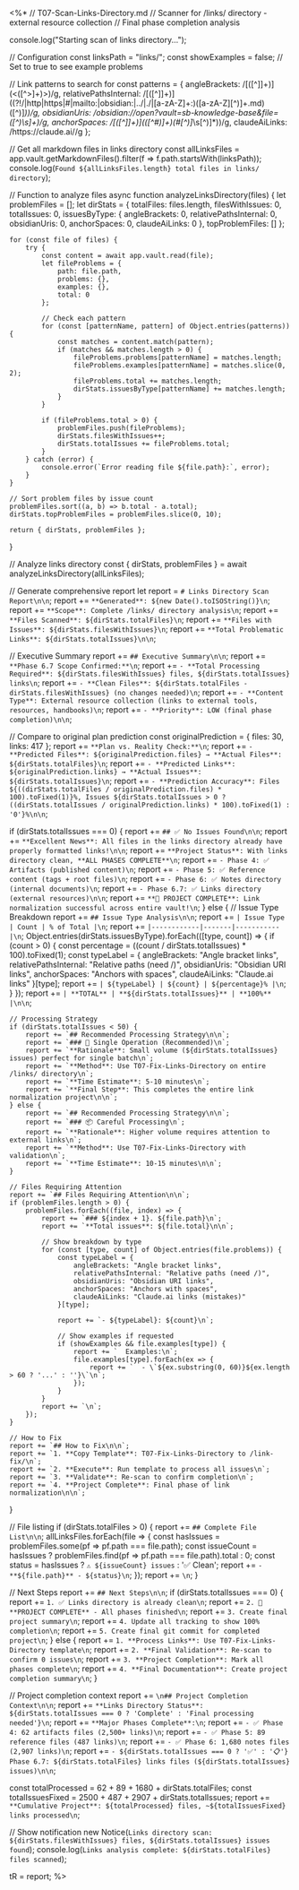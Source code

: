 <%*
// T07-Scan-Links-Directory.md
// Scanner for /links/ directory - external resource collection
// Final phase completion analysis

console.log("Starting scan of links directory...");

// Configuration
const linksPath = "links/";
const showExamples = false; // Set to true to see example problems

// Link patterns to search for
const patterns = {
    angleBrackets: /\[([^\]]+)\]\(<([^>]+)>\)/g,
    relativePathsInternal: /\[([^\]]+)\]\((?!\/|http|https|#|mailto:|obsidian:|\.\.\/|\.\/|[a-zA-Z]+:)([a-zA-Z][^)]+\.md)([^)]*)\)/g,
    obsidianUris: /obsidian:\/\/open\?vault=sb-knowledge-base&file=([^)\s]+)/g,
    anchorSpaces: /\[([^\]]+)\]\(([^#)]+)(#[^)]*\s[^)]*)\)/g,
    claudeAiLinks: /https:\/\/claude\.ai\//g
};

// Get all markdown files in links directory
const allLinksFiles = app.vault.getMarkdownFiles().filter(f => f.path.startsWith(linksPath));
console.log(`Found ${allLinksFiles.length} total files in links/ directory`);

// Function to analyze files
async function analyzeLinksDirectory(files) {
    let problemFiles = [];
    let dirStats = {
        totalFiles: files.length,
        filesWithIssues: 0,
        totalIssues: 0,
        issuesByType: {
            angleBrackets: 0,
            relativePathsInternal: 0,
            obsidianUris: 0,
            anchorSpaces: 0,
            claudeAiLinks: 0
        },
        topProblemFiles: []
    };
    
    for (const file of files) {
        try {
            const content = await app.vault.read(file);
            let fileProblems = {
                path: file.path,
                problems: {},
                examples: {},
                total: 0
            };
            
            // Check each pattern
            for (const [patternName, pattern] of Object.entries(patterns)) {
                const matches = content.match(pattern);
                if (matches && matches.length > 0) {
                    fileProblems.problems[patternName] = matches.length;
                    fileProblems.examples[patternName] = matches.slice(0, 2);
                    fileProblems.total += matches.length;
                    dirStats.issuesByType[patternName] += matches.length;
                }
            }
            
            if (fileProblems.total > 0) {
                problemFiles.push(fileProblems);
                dirStats.filesWithIssues++;
                dirStats.totalIssues += fileProblems.total;
            }
        } catch (error) {
            console.error(`Error reading file ${file.path}:`, error);
        }
    }
    
    // Sort problem files by issue count
    problemFiles.sort((a, b) => b.total - a.total);
    dirStats.topProblemFiles = problemFiles.slice(0, 10);
    
    return { dirStats, problemFiles };
}

// Analyze links directory
const { dirStats, problemFiles } = await analyzeLinksDirectory(allLinksFiles);

// Generate comprehensive report
let report = `# Links Directory Scan Report\n\n`;
report += `**Generated**: ${new Date().toISOString()}\n`;
report += `**Scope**: Complete /links/ directory analysis\n`;
report += `**Files Scanned**: ${dirStats.totalFiles}\n`;
report += `**Files with Issues**: ${dirStats.filesWithIssues}\n`;
report += `**Total Problematic Links**: ${dirStats.totalIssues}\n\n`;

// Executive Summary
report += `## Executive Summary\n\n`;
report += `**Phase 6.7 Scope Confirmed:**\n`;
report += `- **Total Processing Required**: ${dirStats.filesWithIssues} files, ${dirStats.totalIssues} links\n`;
report += `- **Clean Files**: ${dirStats.totalFiles - dirStats.filesWithIssues} (no changes needed)\n`;
report += `- **Content Type**: External resource collection (links to external tools, resources, handbooks)\n`;
report += `- **Priority**: LOW (final phase completion)\n\n`;

// Compare to original plan prediction
const originalPrediction = { files: 30, links: 417 };
report += `**Plan vs. Reality Check:**\n`;
report += `- **Predicted Files**: ${originalPrediction.files} → **Actual Files**: ${dirStats.totalFiles}\n`;
report += `- **Predicted Links**: ${originalPrediction.links} → **Actual Issues**: ${dirStats.totalIssues}\n`;
report += `- **Prediction Accuracy**: Files ${((dirStats.totalFiles / originalPrediction.files) * 100).toFixed(1)}%, Issues ${dirStats.totalIssues > 0 ? ((dirStats.totalIssues / originalPrediction.links) * 100).toFixed(1) : '0'}%\n\n`;

if (dirStats.totalIssues === 0) {
    report += `## ✅ No Issues Found\n\n`;
    report += `**Excellent News**: All files in the links directory already have properly formatted links!\n\n`;
    report += `**Project Status**: With links directory clean, **ALL PHASES COMPLETE**\n`;
    report += `- Phase 4: ✅ Artifacts (published content)\n`;
    report += `- Phase 5: ✅ Reference content (tags + root files)\n`;
    report += `- Phase 6: ✅ Notes directory (internal documents)\n`;
    report += `- Phase 6.7: ✅ Links directory (external resources)\n\n`;
    report += `**🎉 PROJECT COMPLETE**: Link normalization successful across entire vault!\n`;
} else {
    // Issue Type Breakdown
    report += `## Issue Type Analysis\n\n`;
    report += `| Issue Type | Count | % of Total |\n`;
    report += `|------------|-------|-----------|\n`;
    Object.entries(dirStats.issuesByType).forEach(([type, count]) => {
        if (count > 0) {
            const percentage = ((count / dirStats.totalIssues) * 100).toFixed(1);
            const typeLabel = {
                angleBrackets: "Angle bracket links",
                relativePathsInternal: "Relative paths (need /)",
                obsidianUris: "Obsidian URI links", 
                anchorSpaces: "Anchors with spaces",
                claudeAiLinks: "Claude.ai links"
            }[type];
            report += `| ${typeLabel} | ${count} | ${percentage}% |\n`;
        }
    });
    report += `| **TOTAL** | **${dirStats.totalIssues}** | **100%** |\n\n`;

    // Processing Strategy
    if (dirStats.totalIssues < 50) {
        report += `## Recommended Processing Strategy\n\n`;
        report += `### 🚀 Single Operation (Recommended)\n`;
        report += `**Rationale**: Small volume (${dirStats.totalIssues} issues) perfect for single batch\n`;
        report += `**Method**: Use T07-Fix-Links-Directory on entire /links/ directory\n`;
        report += `**Time Estimate**: 5-10 minutes\n`;
        report += `**Final Step**: This completes the entire link normalization project\n\n`;
    } else {
        report += `## Recommended Processing Strategy\n\n`;
        report += `### 📦 Careful Processing\n`;
        report += `**Rationale**: Higher volume requires attention to external links\n`;
        report += `**Method**: Use T07-Fix-Links-Directory with validation\n`;
        report += `**Time Estimate**: 10-15 minutes\n\n`;
    }

    // Files Requiring Attention
    report += `## Files Requiring Attention\n\n`;
    if (problemFiles.length > 0) {
        problemFiles.forEach((file, index) => {
            report += `### ${index + 1}. ${file.path}\n`;
            report += `**Total issues**: ${file.total}\n\n`;
            
            // Show breakdown by type
            for (const [type, count] of Object.entries(file.problems)) {
                const typeLabel = {
                    angleBrackets: "Angle bracket links",
                    relativePathsInternal: "Relative paths (need /)",
                    obsidianUris: "Obsidian URI links",
                    anchorSpaces: "Anchors with spaces",
                    claudeAiLinks: "Claude.ai links (mistakes)"
                }[type];
                
                report += `- ${typeLabel}: ${count}\n`;
                
                // Show examples if requested
                if (showExamples && file.examples[type]) {
                    report += `  Examples:\n`;
                    file.examples[type].forEach(ex => {
                        report += `  - \`${ex.substring(0, 60)}${ex.length > 60 ? '...' : ''}\`\n`;
                    });
                }
            }
            report += `\n`;
        });
    }

    // How to Fix
    report += `## How to Fix\n\n`;
    report += `1. **Copy Template**: T07-Fix-Links-Directory to /link-fix/\n`;
    report += `2. **Execute**: Run template to process all issues\n`;
    report += `3. **Validate**: Re-scan to confirm completion\n`;
    report += `4. **Project Complete**: Final phase of link normalization\n\n`;
}

// File listing
if (dirStats.totalFiles > 0) {
    report += `## Complete File List\n\n`;
    allLinksFiles.forEach(file => {
        const hasIssues = problemFiles.some(pf => pf.path === file.path);
        const issueCount = hasIssues ? problemFiles.find(pf => pf.path === file.path).total : 0;
        const status = hasIssues ? `⚠️ ${issueCount} issues` : '✅ Clean';
        report += `- **${file.path}** - ${status}\n`;
    });
    report += `\n`;
}

// Next Steps
report += `## Next Steps\n\n`;
if (dirStats.totalIssues === 0) {
    report += `1. ✅ Links directory is already clean\n`;
    report += `2. 🎉 **PROJECT COMPLETE** - All phases finished\n`;
    report += `3. Create final project summary\n`;
    report += `4. Update all tracking to show 100% completion\n`;
    report += `5. Create final git commit for completed project\n`;
} else {
    report += `1. **Process Links**: Use T07-Fix-Links-Directory template\n`;
    report += `2. **Final Validation**: Re-scan to confirm 0 issues\n`;
    report += `3. **Project Completion**: Mark all phases complete\n`;
    report += `4. **Final Documentation**: Create project completion summary\n`;
}

// Project completion context
report += `\n## Project Completion Context\n\n`;
report += `**Links Directory Status**: ${dirStats.totalIssues === 0 ? 'Complete' : 'Final processing needed'}\n`;
report += `**Major Phases Complete**:\n`;
report += `- ✅ Phase 4: 62 artifacts files (2,500+ links)\n`;
report += `- ✅ Phase 5: 89 reference files (487 links)\n`;
report += `- ✅ Phase 6: 1,680 notes files (2,907 links)\n`;
report += `- ${dirStats.totalIssues === 0 ? '✅' : '📋'} Phase 6.7: ${dirStats.totalFiles} links files (${dirStats.totalIssues} issues)\n\n`;

const totalProcessed = 62 + 89 + 1680 + dirStats.totalFiles;
const totalIssuesFixed = 2500 + 487 + 2907 + dirStats.totalIssues;
report += `**Cumulative Project**: ${totalProcessed} files, ~${totalIssuesFixed} links processed\n`;

// Show notification
new Notice(`Links directory scan: ${dirStats.filesWithIssues} files, ${dirStats.totalIssues} issues found`);
console.log(`Links analysis complete: ${dirStats.totalFiles} files scanned`);

tR = report;
%>